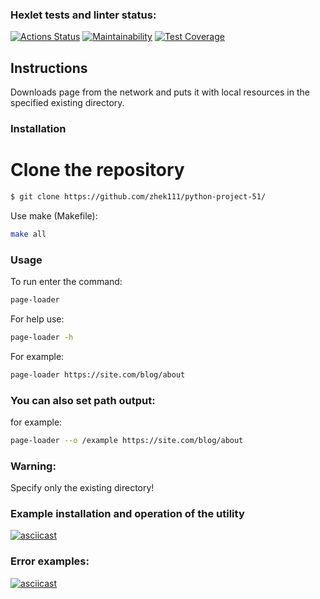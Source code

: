### Hexlet tests and linter status:
[![Actions Status](https://github.com/zhek111/python-project-51/workflows/hexlet-check/badge.svg)](https://github.com/zhek111/python-project-51/actions)
[![Maintainability](https://api.codeclimate.com/v1/badges/7246930a7253f05f0a33/maintainability)](https://codeclimate.com/github/zhek111/python-project-51/maintainability)
[![Test Coverage](https://api.codeclimate.com/v1/badges/7246930a7253f05f0a33/test_coverage)](https://codeclimate.com/github/zhek111/python-project-51/test_coverage)

## Instructions

Downloads page from the network and puts it with local resources in the specified existing directory.

### Installation

# Clone the repository


```bash
$ git clone https://github.com/zhek111/python-project-51/
```

Use make (Makefile):


```bash
make all
```


### Usage

To run enter the command:
```bash
page-loader
```
For help use: 
```bash
page-loader -h
```
For example:
```bash
page-loader https://site.com/blog/about
```
### You can also set path output:

for example: 
```bash
page-loader --o /example https://site.com/blog/about
```



### Warning:
Specify only the existing directory!


### Example installation and operation of the utility
[![asciicast](https://asciinema.org/a/5hayAnLleOEQ5JE1oGHvHm860.svg)](https://asciinema.org/a/5hayAnLleOEQ5JE1oGHvHm860)

### Error examples:
[![asciicast](https://asciinema.org/a/LposXXTRmZjwdC5EzXnkf7mO0.svg)](https://asciinema.org/a/LposXXTRmZjwdC5EzXnkf7mO0)


